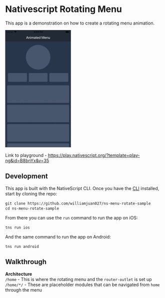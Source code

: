# Nativescript Rotating Menu

This app is a demonstration on how to create a rotating menu animation.

![mock ups](https://github.com/williamjuan027/ns-menu-rotate-sample/blob/master/screenshots/animatedMenu.gif)

Link to playground - https://play.nativescript.org/?template=play-ng&id=B8bnYx&v=35

## Development
This app is built with the NativeScript CLI. Once you have the [CLI](https://docs.nativescript.org/start/quick-setup) installed, start by cloning the repo:  
```
git clone https://github.com/williamjuan027/ns-menu-rotate-sample
cd ns-menu-rotate-sample
```

From there you can use the `run` command to run the app on iOS:  
```
tns run ios
```

And the same command to run the app on Android:  
```
tns run android
```

## Walkthrough

**Architecture**  
`/home` - This is where the rotating menu and the `router-outlet` is set up  
`/home/*/` - These are placeholder modules that can be navigated from `home` through the menu

